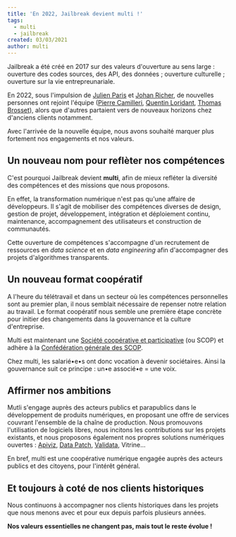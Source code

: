 ```yaml
---
title: 'En 2022, Jailbreak devient multi !'
tags:
  - multi
  - jailbreak
created: 03/03/2021
author: multi
---
```




Jailbreak a été créé en 2017 sur des valeurs d'ouverture au sens large : ouverture des codes sources, des API, des données ; ouverture culturelle ; ouverture sur la vie entrepreunariale.

En 2022, sous l'impulsion de [Julien Paris](/team?item=.%2Ftexts%2Fteam%2Fpeople%2FJulien-Paris.md) et [Johan Richer](/team?item=.%2Ftexts%2Fteam%2Fpeople%2FJohan-Richer.md), de nouvelles personnes ont rejoint l'équipe ([Pierre Camilleri](/team?item=.%2Ftexts%2Fteam%2Fpeople%2FPierre-Camilleri.md), [Quentin Loridant](/team?item=.%2Ftexts%2Fteam%2Fpeople%2FQuentin-Loridant.md), [Thomas Brosset](/team?item=.%2Ftexts%2Fteam%2Fpeople%2FThomas-Brosset.md)), alors que d'autres partaient vers de nouveaux horizons chez d'anciens clients notamment.

Avec l'arrivée de la nouvelle équipe, nous avons souhaité marquer plus fortement nos engagements et nos valeurs.

## Un nouveau nom pour reflèter nos compétences

C'est pourquoi Jailbreak devient **multi**, afin de mieux refléter la diversité des compétences et des missions que nous proposons.

En effet, la transformation numérique n'est pas qu'une affaire de développeurs. Il s'agit de mobiliser des compétences diverses de design, gestion de projet, développement, intégration et déploiement continu, maintenance, accompagnement des utilisateurs et construction de communautés.

Cette ouverture de compétences s'accompagne d'un recrutement de ressources en _data science_ et en _data engineering_ afin d'accompagner des projets d'algorithmes transparents.

## Un nouveau format coopératif

A l'heure du télétravail et dans un secteur où les compétences personnelles sont au premier plan, il nous semblait nécessaire de repenser notre relation au travail. Le format coopératif nous semble une première étape concrète pour initier des changements dans la gouvernance et la culture d'entreprise. 

Multi est maintenant une [Société coopérative et participative](https://www.les-scop.coop/les-scop) (ou SCOP) et adhère à la [Confédération générale des SCOP](https://www.les-scop.coop/).

Chez multi, les salarié•e•s ont donc vocation à devenir sociétaires. Ainsi la gouvernance suit ce principe : un•e associé•e = une voix.

## Affirmer nos ambitions

Mutli s'engage auprès des acteurs publics et parapublics dans le développement de produits numériques, en proposant une offre de services couvrant l'ensemble de la chaîne de production. Nous promouvons l'utilisation de logiciels libres, nous incitons les contributions sur les projets existants, et nous proposons également nos propres solutions numériques ouvertes : [Apiviz](/references?item=.%2Ftexts%2Freferences%2Fprojects%2Fapiviz.md), [Data Patch](/references?item=.%2Ftexts%2Freferences%2Fprojects%2Fdata-patch.md), [Validata](/references?item=.%2Ftexts%2Freferences%2Fprojects%2Fvalidata.md), Vitrine...

En bref, multi est une coopérative numérique engagée auprès des acteurs publics et des citoyens, pour l'intérêt général.

## Et toujours à coté de nos clients historiques

Nous continuons à accompagner nos clients historiques dans les projets que nous menons avec et pour eux depuis parfois plusieurs années. 

**Nos valeurs essentielles ne changent pas, mais tout le reste évolue !**
